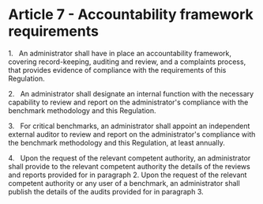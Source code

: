 # Article 7 - Accountability framework requirements


1.   An administrator shall have in place an accountability framework, covering record-keeping, auditing and review, and a complaints process, that provides evidence of compliance with the requirements of this Regulation.

2.   An administrator shall designate an internal function with the necessary capability to review and report on the administrator's compliance with the benchmark methodology and this Regulation.

3.   For critical benchmarks, an administrator shall appoint an independent external auditor to review and report on the administrator's compliance with the benchmark methodology and this Regulation, at least annually.

4.   Upon the request of the relevant competent authority, an administrator shall provide to the relevant competent authority the details of the reviews and reports provided for in paragraph 2. Upon the request of the relevant competent authority or any user of a benchmark, an administrator shall publish the details of the audits provided for in paragraph 3.
